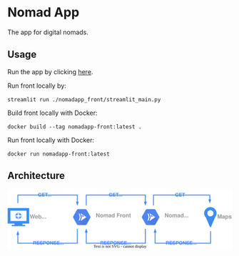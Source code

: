 # Nomad App
The app for digital nomads.

## Usage
Run the app by clicking [here](https://nomadapp-akukb5qdcq-ew.a.run.app/).

Run front locally by:
```
streamlit run ./nomadapp_front/streamlit_main.py
```

Build front locally with Docker:
```
docker build --tag nomadapp-front:latest .
```
Run front locally with Docker:
```
docker run nomadapp-front:latest
```


## Architecture
![architecture](./docs/img/nomadaap_architecture.svg)



